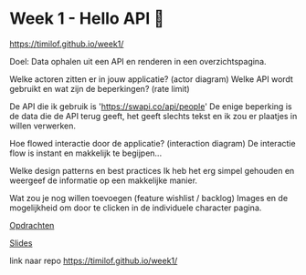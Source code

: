 # Week 1 - Hello API 🐒
https://timilof.github.io/week1/

Doel: Data ophalen uit een API en renderen in een overzichtspagina.


Welke actoren zitten er in jouw applicatie? (actor diagram)
Welke API wordt gebruikt en wat zijn de beperkingen? (rate limit)

  De API die ik gebruik is 'https://swapi.co/api/people'
  De enige beperking is de data die de API terug geeft, het geeft slechts tekst en ik zou er plaatjes in willen verwerken.

Hoe flowed interactie door de applicatie? (interaction diagram)
  De interactie flow is instant en makkelijk te begijpen...

Welke design patterns en best practices
  Ik heb het erg simpel gehouden en weergeef de informatie op een makkelijke manier.

Wat zou je nog willen toevoegen (feature wishlist / backlog)
  Images en de mogelijkheid om door te clicken in de individuele character pagina.


[Opdrachten](https://drive.google.com/open?id=1OVhWQNaCgSluYviTKKWcApkyPd23xow1PiExb8GYANM)

[Slides](https://drive.google.com/open?id=1Rjl9xqXoKniQSRJPdkU1O5YwWC33SJK8KiV0a-H_xZU)


link naar repo
https://timilof.github.io/week1/
